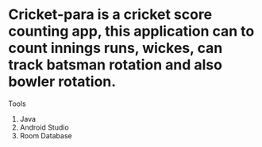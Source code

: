 # Cricket-para is a cricket score counting app, this application can to count innings runs, wickes, can track batsman rotation and also bowler rotation.


Tools
1. Java
2. Android Studio
3. Room Database
